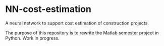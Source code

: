 # NN-cost-estimation
A neural network to support cost estimation of construction projects.

The purpose of this repository is to rewrite the Matlab semester project in Python. Work in progress.
